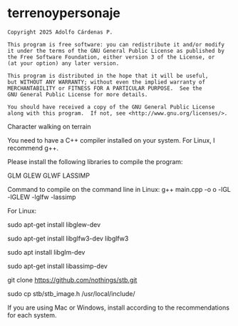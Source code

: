 # terrenoypersonaje


    Copyright 2025 Adolfo Cárdenas P.

    This program is free software: you can redistribute it and/or modify
    it under the terms of the GNU General Public License as published by
    the Free Software Foundation, either version 3 of the License, or
    (at your option) any later version.

    This program is distributed in the hope that it will be useful,
    but WITHOUT ANY WARRANTY; without even the implied warranty of
    MERCHANTABILITY or FITNESS FOR A PARTICULAR PURPOSE.  See the
    GNU General Public License for more details.

    You should have received a copy of the GNU General Public License
    along with this program.  If not, see <http://www.gnu.org/licenses/>.


Character walking on terrain

You need to have a C++ compiler installed on your system. For Linux, I recommend g++.

Please install the following libraries to compile the program:

GLM GLEW GLWF LASSIMP

Command to compile on the command line in Linux:
g++ main.cpp -o o -lGL -lGLEW -lglfw -lassimp

For Linux:

sudo apt-get install libglew-dev

sudo apt-get install libglfw3-dev libglfw3

sudo apt install libglm-dev

sudo apt-get install libassimp-dev

git clone https://github.com/nothings/stb.git

sudo cp stb/stb_image.h /usr/local/include/

If you are using Mac or Windows, install according to the recommendations for each system.
